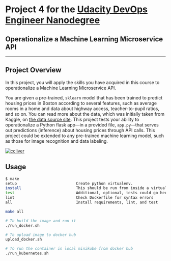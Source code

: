 # Project 4 for the [Udacity DevOps Engineer Nanodegree](https://www.udacity.com/course/cloud-dev-ops-nanodegree--nd9991)

## Operationalize a Machine Learning Microservice API
---

## Project Overview

In this project, you will apply the skills you have acquired in this course to operationalize a Machine Learning Microservice API.

You are given a pre-trained, `sklearn` model that has been trained to predict housing prices in Boston according to several features, such as average rooms in a home and data about highway access, teacher-to-pupil ratios, and so on. You can read more about the data, which was initially taken from Kaggle, on [the data source site](https://www.kaggle.com/c/boston-housing). This project tests your ability to operationalize a Python flask app—in a provided file, `app.py`—that serves out predictions (inference) about housing prices through API calls. This project could be extended to any pre-trained machine learning model, such as those for image recognition and data labeling.


[![ccliver](https://circleci.com/gh/ccliver/udacity-devops-project-4.svg?style=svg)](<LINK>)

## Usage
```sh
$ make
setup                          Create python virtualenv.
install                        This should be run from inside a virtualenv
test                           Additional, optional, tests could go here
lint                           Check Dockerfile for syntax errors
all                            Install requirements, lint, and test

make all

# To build the image and run it
./run_docker.sh

# To upload image to docker hub
upload_docker.sh

# To run the container in local minikube from docker hub
./run_kubernetes.sh
```
